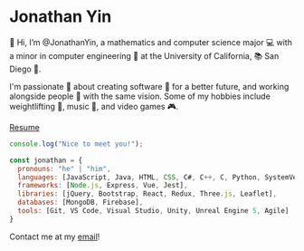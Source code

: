 # Jonathan Yin
👋 Hi, I’m @JonathanYin, a mathematics and computer science major 💻 with a minor in computer engineering 💾 at the University of California, 📚 San Diego 🔱.

I'm passionate 💞 about creating software 👾 for a better future, and working alongside people 💼 with the same vision. Some of my hobbies include weightlifting 🦾, music 🎹, and video games 🎮. 

[Resume](Resume.pdf)

```javascript
console.log("Nice to meet you!");

const jonathan = {
  pronouns: "he" | "him",
  languages: [JavaScript, Java, HTML, CSS, C#, C++, C, Python, SystemVerilog, Haskell],
  frameworks: [Node.js, Express, Vue, Jest],
  libraries: [jQuery, Bootstrap, React, Redux, Three.js, Leaflet],
  databases: [MongoDB, Firebase],
  tools: [Git, VS Code, Visual Studio, Unity, Unreal Engine 5, Agile]
}
```

Contact me at my [email](mailto:joyin@ucsd.edu)! 
<!---
JonathanYin/JonathanYin is a ✨ special ✨ repository because its `README.md` (this file) appears on your GitHub profile.
You can click the Preview link to take a look at your changes.
--->
